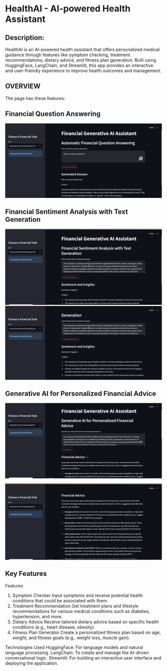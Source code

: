 # HealthAI - AI-powered Health Assistant

## Description: 
HealthAI is an AI-powered health assistant that offers personalized medical guidance through features like symptom checking, treatment recommendations, dietary advice, and fitness plan generation. Built using HuggingFace, LangChain, and Streamlit, this app provides an interactive and user-friendly experience to improve health outcomes and management.

## OVERVIEW
The page has these features:

## Financial Question Answering

![Financial Question Answering](https://github.com/Rachit2527/Financial-Assistant/blob/main/Screenshot%20(3017).png?raw=true)

## Financial Sentiment Analysis with Text Generation

![Financial Sentiment Analysis with Text Generation](https://github.com/Rachit2527/Financial-Assistant/blob/main/Screenshot%20(3018).png?raw=true)
![](https://github.com/Rachit2527/Financial-Assistant/blob/main/Screenshot%20(3019).png?raw=true)

## Generative AI for Personalized Financial Advice

![Generative AI for Personalized Financial Advice](https://github.com/Rachit2527/Financial-Assistant/blob/main/Screenshot%20(3020).png?raw=true)

![](https://github.com/Rachit2527/Financial-Assistant/blob/main/Screenshot%20(3021).png?raw=true)

## Key Features

Features
1. Symptom Checker
Input symptoms and receive potential health conditions that could be associated with them.
2. Treatment Recommendation
Get treatment plans and lifestyle recommendations for various medical conditions such as diabetes, hypertension, and more.
3. Dietary Advice
Receive tailored dietary advice based on specific health conditions (e.g., heart disease, obesity).
4. Fitness Plan Generator
Create a personalized fitness plan based on age, weight, and fitness goals (e.g., weight loss, muscle gain).

Technologies Used
HuggingFace: For language models and natural language processing.
LangChain: To create and manage the AI-driven conversational logic.
Streamlit: For building an interactive user interface and deploying the application.
